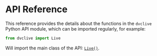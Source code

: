 # API Reference

This reference provides the details about the functions in the `dvclive` Python
API module, which can be imported regularly, for example:

```py
from dvclive import Live
```

Will import the main class of the API:
[`Live()`](/doc/dvclive/api-reference/live).

